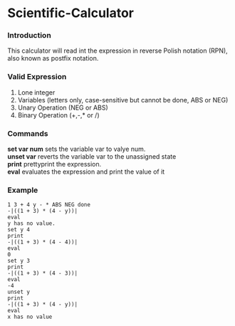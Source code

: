 # Scientific-Calculator

### Introduction
This calculator will read int the expression in reverse Polish notation (RPN), also known as postfix notation. 

### Valid Expression
1. Lone integer
2. Variables (letters only, case-sensitive but cannot be done, ABS or NEG)
3. Unary Operation (NEG or ABS)
4. Binary Operation (+,-,* or /)

### Commands
**set var num** sets the variable var to valye num. <br />
**unset var** reverts the variable var to the unassigned state<br />
**print** prettyprint the expression.<br />
**eval** evaluates the expression and print the value of it<br />

### Example
```
1 3 + 4 y - * ABS NEG done
-|((1 + 3) * (4 - y))|
eval
y has no value.
set y 4
print
-|((1 + 3) * (4 - 4))|
eval
0
set y 3
print
-|((1 + 3) * (4 - 3))|
eval
-4
unset y
print
-|((1 + 3) * (4 - y))|
eval
x has no value
```
